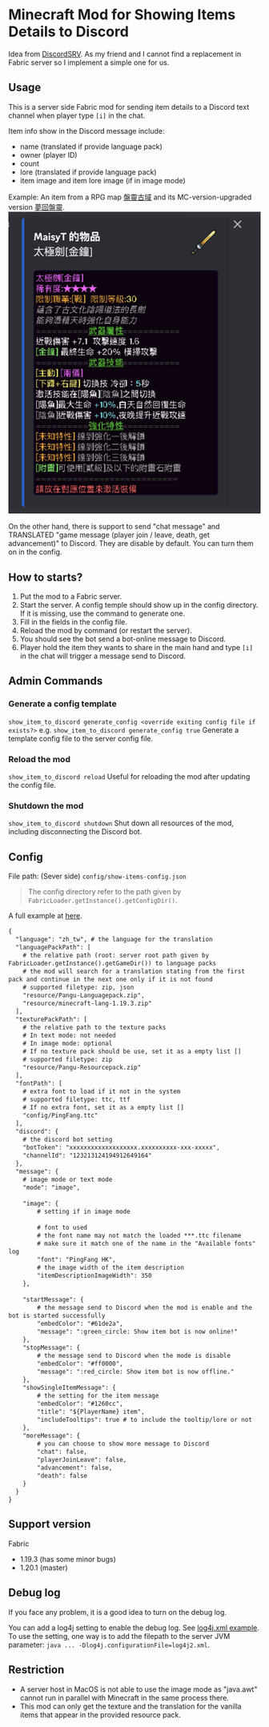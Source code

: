 # Minecraft Mod for Showing Items Details to Discord
Idea from [DiscordSRV](https://www.spigotmc.org/resources/discordsrv.18494/). As my friend and I cannot find a replacement in Fabric server so I implement a simple one for us.

## Usage 
This is a server side Fabric mod for sending item details to a Discord text channel when player type `[i]` in the chat.

Item info show in the Discord message include: 
- name (translated if provide language pack)
- owner (player ID)
- count
- lore (translated if provide language pack)
- item image and item lore image (if in image mode)

Example:
An item from a RPG map [盤靈古域](http://pan-gu-continent.blogspot.com/) and its MC-version-upgraded version [夢回盤靈](https://search.mcbbs.net/forum.php?mod=viewthread&tid=1116615&extra=page%3D1&page=1).
![](./README/item-message-example.png)

On the other hand, there is support to send "chat message" and TRANSLATED "game message (player join / leave, death, get advancement)" to Discord. They are disable by default. You can turn them on in the config.

## How to starts?
1. Put the mod to a Fabric server.
2. Start the server. A config temple should show up in the config directory. If it is missing, use the command to generate one.
3. Fill in the fields in the config file.
4. Reload the mod by command (or restart the server).
5. You should see the bot send a bot-online message to Discord.
6. Player hold the item they wants to share in the main hand and type `[i]` in the chat will trigger a message send to Discord.

## Admin Commands
### Generate a config template
`show_item_to_discord generate_config <override exiting config file if exists?>`
e.g. `show_item_to_discord generate_config true`
Generate a template config file to the server config file.

### Reload the mod
`show_item_to_discord reload`
Useful for reloading the mod after updating the config file.

### Shutdown the mod
`show_item_to_discord shutdown`
Shut down all resources of the mod, including disconnecting the Discord bot.

## Config
File path: (Sever side) `config/show-items-config.json`
> The config directory refer to the path given by `FabricLoader.getInstance().getConfigDir()`.

A full example at [here](./README/show-items-config.json).

```
{
  "language": "zh_tw", # the language for the translation
  "languagePackPath": [ 
    # the relative path (root: server root path given by FabricLoader.getInstance().getGameDir()) to language packs 
    # the mod will search for a translation stating from the first pack and continue in the next one only if it is not found 
    # supported filetype: zip, json
    "resource/Pangu-Languagepack.zip",
    "resource/minecraft-lang-1.19.3.zip"
  ],
  "texturePackPath": [
    # the relative path to the texture packs 
    # In text mode: not needed
    # In image mode: optional
    # If no texture pack should be use, set it as a empty list []
    # supported filetype: zip
    "resource/Pangu-Resourcepack.zip"
  ],
  "fontPath": [
    # extra font to load if it not in the system 
    # supported filetype: ttc, ttf
    # If no extra font, set it as a empty list []
    "config/PingFang.ttc"
  ],
  "discord": {
    # the discord bot setting
    "botToken": "xxxxxxxxxxxxxxxxxxx.xxxxxxxxxx-xxx-xxxxx",
    "channelId": "123213124194912649164"
  },
  "message": {
    # image mode or text mode
    "mode": "image",

	"image": {
        # setting if in image mode

        # font to used
        # the font name may not match the loaded ***.ttc filename
        # make sure it match one of the name in the "Available fonts" log
        "font": "PingFang HK",
        # the image width of the item description 
        "itemDescriptionImageWidth": 350
    },

    "startMessage": {
        # the message send to Discord when the mod is enable and the bot is started successfully
        "embedColor": "#61de2a",
        "message": ":green_circle: Show item bot is now online!"
    },
    "stopMessage": {
        # the message send to Discord when the mode is disable
        "embedColor": "#ff0000",
        "message": ":red_circle: Show item bot is now offline."
    },
    "showSingleItemMessage": {
        # the setting for the item message
        "embedColor": "#1260cc",
        "title": "${PlayerName} item",
        "includeTooltips": true # to include the tooltip/lore or not
    },
    "moreMessage": {
        # you can choose to show more message to Discord
        "chat": false,
        "playerJoinLeave": false,
        "advancement": false,
        "death": false
    }
  }
}
```

## Support version
Fabric
- 1.19.3 (has some minor bugs) 
- 1.20.1 (master)

## Debug log
If you face any problem, it is a good idea to turn on the debug log.

You can add a log4j setting to enable the debug log. See [log4j.xml example](./README/log4j2.xml). To use the setting, one way is to add the filepath to the server JVM parameter: `java ... -Dlog4j.configurationFile=log4j2.xml`.

## Restriction
- A server host in MacOS is not able to use the image mode as "java.awt" cannot run in parallel with Minecraft in the same process there.
- This mod can only get the texture and the translation for the vanilla items that appear in the provided resource pack.